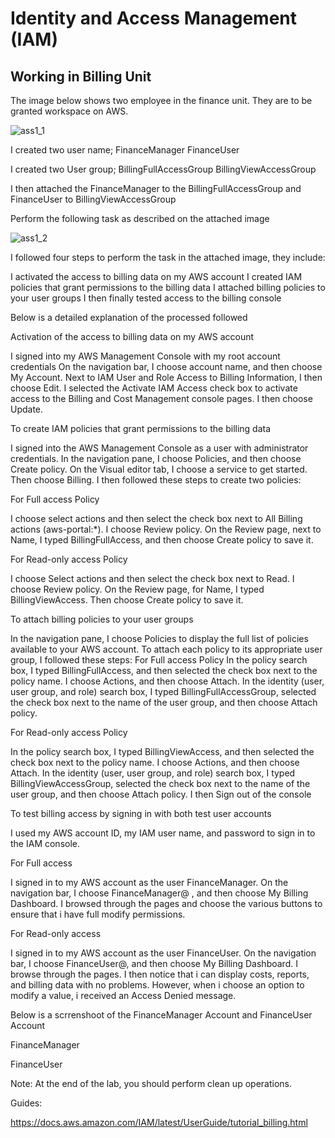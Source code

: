 # Identity and Access Management (IAM)

## Working in Billing Unit

The image below shows two employee in the finance unit. They are to be granted workspace on AWS. 

![ass1_1](/images/ass1_1.png)

I created two user name;
FinanceManager
FinanceUser

I created two User group;
BillingFullAccessGroup
BillingViewAccessGroup

I then attached the FinanceManager to the BillingFullAccessGroup and FinanceUser to BillingViewAccessGroup

Perform the following task as described on the attached image


![ass1_2](/images/ass1_2.png)

I followed four steps to perform the task in the attached image, they include:

I activated the access to billing data on my AWS account
I created IAM policies that grant permissions to the billing data
I attached billing policies to your user groups
I then finally tested access to the billing console


Below is a detailed explanation of the processed followed

Activation of the access to billing data on my AWS account

I signed into my AWS Management Console with my root account credentials
On the navigation bar, I choose account name, and then choose My Account.
Next to IAM User and Role Access to Billing Information, I then choose Edit.
I selected the Activate IAM Access check box to activate access to the Billing and Cost Management console pages.
I then choose Update.



To create IAM policies that grant permissions to the billing data

I signed into the AWS Management Console as a user with administrator credentials.
In the navigation pane, I choose Policies, and then choose Create policy.
On the Visual editor tab, I choose a service to get started. Then choose Billing.
I then followed these steps to create two policies:

For Full access Policy

I choose select actions and then select the check box next to All Billing actions (aws-portal:*). 
I choose Review policy.
On the Review page, next to Name, I typed BillingFullAccess, and then choose Create policy to save it.

For Read-only access Policy

I choose Select actions and then select the check box next to Read.
I choose Review policy.
On the Review page, for Name, I typed BillingViewAccess. Then choose Create policy to save it.


To attach billing policies to your user groups

In the navigation pane, I choose Policies to display the full list of policies available to your AWS account. To attach each policy to its appropriate user group, I followed these steps:
For Full access Policy
In the policy search box, I typed BillingFullAccess, and then selected the check box next to the policy name.
I choose Actions, and then choose Attach.
In the identity (user, user group, and role) search box, I typed BillingFullAccessGroup, selected the check box next to the name of the user group, and then choose Attach policy.

For Read-only access Policy

In the policy search box, I typed BillingViewAccess, and then selected the check box next to the policy name.
I choose Actions, and then choose Attach.
In the identity (user, user group, and role) search box, I typed BillingViewAccessGroup, selected the check box next to the name of the user group, and then choose Attach policy.
I then Sign out of the console


To test billing access by signing in with both test user accounts

I used my AWS account ID, my IAM user name, and password to sign in to the IAM console.


For Full access

I signed in to my AWS account as the user FinanceManager.
On the navigation bar, I choose FinanceManager@<account alias or ID number> , and then choose My Billing Dashboard.
I browsed through the pages and choose the various buttons to ensure that i have full modify permissions.

For Read-only access

I signed in to my AWS account as the user FinanceUser.
On the navigation bar, I choose FinanceUser@<account alias or ID number>, and then choose My Billing Dashboard.
I browse through the pages. I then notice that i can display costs, reports, and billing data with no problems. However, when i choose an option to modify a value, i received an Access Denied message. 


Below is a scrrenshoot of the FinanceManager Account and FinanceUser Account

FinanceManager

FinanceUser


Note:
At the end of the lab, you should perform clean up operations.




Guides:

https://docs.aws.amazon.com/IAM/latest/UserGuide/tutorial_billing.html
